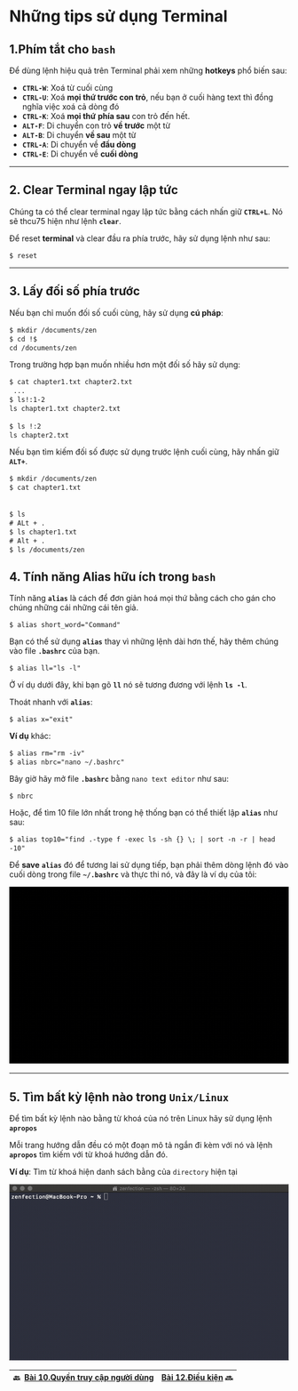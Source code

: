 # Những tips sử dụng Terminal

## 1.Phím tắt cho **`bash`**

Để dùng lệnh hiệu quả trên Terminal phải xem những **hotkeys** phổ biến sau:

- **`CTRL-W`**: Xoá từ cuối cùng
- **`CTRL-U`**: Xoá **mọi thứ trước con trỏ**, nếu bạn ở cuối hàng text thì đồng nghĩa việc xoá cả dòng đó
- **`CTRL-K`**: Xoá **mọi thứ** **phía sau** con trỏ đến hết.
- **`ALT-F`**: Di chuyển con trỏ **về trước** một từ
- **`ALT-B`**: Di chuyển **về sau** một từ
- **`CTRL-A`**: Di chuyển về **đầu dòng**
- **`CTRL-E`**: Di chuyển về **cuối dòng**

---

## 2. Clear Terminal ngay lập tức

Chúng ta có thể clear terminal ngay lập tức bằng cách nhấn giữ **`CTRL+L`**. Nó sẽ thcu75 hiện như lệnh **`clear`**.

Để reset **terminal** và clear đầu ra phía trước, hãy sử dụng lệnh như sau:

```shell
$ reset
```

---

## 3. Lấy đối số phía trước

Nếu bạn chỉ muốn đối số cuối cùng, hãy sử dụng **cú pháp**:

```shell
$ mkdir /documents/zen
$ cd !$
cd /documents/zen
```

Trong trường hợp bạn muốn nhiều hơn một đối số hãy sử dụng:

```shell
$ cat chapter1.txt chapter2.txt
 ...
$ ls!:1-2
ls chapter1.txt chapter2.txt

$ ls !:2
ls chapter2.txt
```

 Nếu bạn tìm kiếm đối số được sử dụng trước lệnh cuối cùng, hãy nhấn giữ **`ALT+`**. 

```shell
$ mkdir /documents/zen
$ cat chapter1.txt


$ ls
# ALt + . 
$ ls chapter1.txt
# Alt + .
$ ls /documents/zen
```

## 4. Tính năng Alias hữu ích trong **`bash`**

Tính năng **`alias`** là cách để đơn giản hoá mọi thứ bằng cách cho gán cho chúng những cái những cái tên giả.

```shell
$ alias short_word="Command"
```

Bạn có thể sử dụng **`alias`** thay vì những lệnh dài hơn thế, hãy thêm chúng vào file **`.bashrc`** của bạn.

```shell
$ alias ll="ls -l" 
```

Ở ví dụ dưới đây, khi bạn gõ **`ll`** nó sẽ tương đương với lệnh **`ls -l`**.

Thoát nhanh với **`alias`**:

```shell
$ alias x="exit"
```

**Ví dụ** khác:

```shell
$ alias rm="rm -iv"
$ alias nbrc="nano ~/.bashrc"
```

Bây giờ hãy mở file **``.bashrc``** bằng `nano text editor` như sau:

```shell
$ nbrc
```

Hoặc, để tìm 10 file lớn nhất trong hệ thống bạn có thể thiết lập **`alias`** như sau:

```shell
$ alias top10="find .-type f -exec ls -sh {} \; | sort -n -r | head -10"
```

Để **save** **`alias`** đó để tương lai sử dụng tiếp, bạn phải thêm dòng lệnh đó vào cuối dòng trong file **``~/.bashrc``** và thực thi nó, và đây là ví dụ của tôi:

![2020-08-05 17.32.01.gif](https://raw.githubusercontent.com/Zenfection/Image/master/2020/08/05-17-35-19-2020-08-05%2017.32.01.gif)

---

## 5. Tìm bất kỳ lệnh nào trong `Unix/Linux`

Để tìm bất kỳ lệnh nào  bằng từ khoá của nó trên Linux hãy sử dụng lệnh **`apropos`**

Mỗi trang hướng dẫn đều có một đoạn mô tả ngắn đi kèm với nó và lệnh **`apropos`** tìm kiếm với từ khoá hướng dẫn đó.

**Ví dụ**: Tìm từ khoá hiện danh sách bằng của `directory` hiện tại

![2020-08-05 17.42.31.gif](https://raw.githubusercontent.com/Zenfection/Image/master/2020/08/05-17-45-33-2020-08-05%2017.42.31.gif)

| 🔙  [Bài 10.Quyền truy cập người dùng](https://github.com/Zenfection/Linux-for-babies/blob/master/USER%20%26%20FILE%20MANAGEMENT/10.User%20Permissions.md) | [Bài 12.Điều kiện](https://github.com/Zenfection/Linux-for-babies/blob/master/USER%20%26%20FILE%20MANAGEMENT/12.Coditions.md) 🔜 |
| ---------------------------------------------------------------------------------------------------------------------------------------------------------- | -------------------------------------------------------------------------------------------------------------------------------- |
